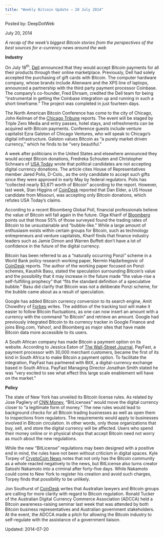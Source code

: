 ```yaml
---
title: "Weekly Bitcoin Update – 20 July 2014"
---
```


Posted by: DeepDotWeb

<span>July 20, 2014</span>

<p><em>A recap of the week&#8217;s biggest Bitcoin stories from the perspectives of the best sources for e-currency news around the web</em></p>
<p><strong>Industry</strong></p>
<p>On July 18<sup>th</sup>, <a href="http://en.community.dell.com/dell-blogs/direct2dell/b/direct2dell/archive/2014/07/18/we-re-now-accepting-bitcoin-on-dell-com.aspx">Dell</a> announced that they would accept Bitcoin payments for all their products through their online marketplace. Previously, Dell had solely accepted the purchasing of gift cards with Bitcoin. The computer hardware company, whose brands include Alienware and the XPS line of laptops, announced a partnership with the third party payment processor Coinbase. The company&#8217;s co-founder, Fred Ehrsam, credited the Dell team for being “instrumental in getting the Coinbase integration up and running in such a short timeframe.” The project was completed in just fourteen days.</p>
<p>The North American Bitcoin Conference has come to the city of Chicago, John Keilman of the <a href="http://www.chicagotribune.com/news/chi-bitcoin-conference-comes-to-chicago-20140718,0,3462008.story">Chicago Tribune</a> reports. The event will be staged by Triple Zero Media and entry passes, hotel stays, and refreshments can be acquired with Bitcoin payments. Conference guests include venture capitalist Ezra Galston of Chicago Ventures, who will speak to Chicago&#8217;s digital infrastructure. Galston values Bitcoin as “a purely market driven currency,” which he finds to be “very beautiful.”</p>
<p>A week after politicians in the United States and elsewhere announced they would accept Bitcoin donations, Fredreka Schouten and Christopher Schnaars of <a href="http://www.usatoday.com/story/news/politics/2014/07/18/bitcoin-political-donations/12830949/">USA Today</a> wrote that political candidates are not accepting digital currency donations. The article cites House of Representatives member Jared Polis, D-Colo., as the only candidate to accept such gifts since they were approved in early May by federal regulators. Polis has “collected nearly $3,671 worth of Bitcoin” according to the report. However, last week, Stan Higgins of <a href="http://www.coindesk.com/candidate-disavows-dollar-bitcoin-only-donations/">CoinDesk</a> reported that Dan Elder, a US House candidate from Missouri, was accepting only Bitcoin donations, which refutes USA Today&#8217;s claims.</p>
<p>According to a recent Bloomberg Global Poll, financial professionals believe the value of Bitcoin will fall again in the future. Olga Kharif of <a href="http://www.bloomberg.com/news/2014-07-17/bitcoins-can-t-shake-bubble-image-in-poll-after-45-drop.html">Bloomberg</a> points out that those 55% of those surveyed found the trading rates of Bitcoin to be unsustainable and “bubble-like.” While a large amount of enthusiasm exists within certain groups for Bitcoin, such as technology entrepreneurs and venture capitalists, Kharif finds that finance industry leaders such as Jamie Dimon and Warren Buffett don&#8217;t have a lot of confidence in the future of the digital currency.</p>
<p>Bitcoin has been referred to as a “naturally occurring Ponzi” scheme in a World Bank policy research working paper, Nermin Hajdarbegovic of <a href="http://www.coindesk.com/world-bank-report-bitcoin-naturally-occurring-ponzi/">CoinDesk</a> reports. The author of the working paper focused on Ponzi schemes, Kaushik Basu, stated the speculation surrounding Bitcoin&#8217;s value and the possibility that it may increase in the future made “the value-rise a self-fulfilling prophecy” that “fits the standard definition of a speculative bubble.” Basu did clarify that Bitcoin was not a deliberate Ponzi scheme, for the bubble came about as a result of speculation.</p>
<p>Google has added Bitcoin currency conversion to its search engine, Amit Chowdhry of <a href="http://www.forbes.com/sites/amitchowdhry/2014/07/16/google-adds-bitcoin-currency-conversion-to-search/">Forbes</a> writes. The addition of the tracking tool will make it easier to follow Bitcoin fluctuations, as one can now insert an amount with a currency with the command “to Bitcoin” and retrieve an amount. Google had previously integrated Bitcoin to its currency tracker in Google Finance and joins Bing.com, Yahoo!, and Bloomberg as major sites that have made Bitcoin data more accessible to its users.</p>
<p>A South African company has made Bitcoin a payment option on its website. According to Jessica Eaton of <a href="http://blogs.wsj.com/moneybeat/2014/07/17/south-africas-payfast-incorporates-bitcoin-as-payment-option/">The Wall-Street Journal</a>, PayFast, a payment processor with 30,000 merchant customers, became the first of its kind in South Africa to make Bitcoin a payment option. To facilitate the integration, PayFast has partnered with BitX, a digital-currency exchange based in South Africa. PayFast Managing Director Jonathan Smith stated he was “very excited to see what effect this large scale enablement will have on the market.”</p>
<p><strong>Policy</strong></p>
<p>The state of New York has unveiled its Bitcoin license rules. As related by Jose Pagliery of <a href="http://money.cnn.com/2014/07/18/technology/bitcoin-license/">CNN Money</a>, “BitLicenses” would move the digital currency closer to “a legitimate form of money.” The new rules would lead to background checks for all Bitcoin trading businesses as well as open them to inspections from regulators. The requirements would apply to businesses involved in Bitcoin circulation. In other words, only those organizations that buy, sell, and store the digital currency will be affected. Users who spend their money online or in physical shops that accept Bitcoin need not worry as much about the new regulations.</p>
<p>While the new “BitLicense” regulations may been designed with a positive end in mind, the rules have not been without criticism in digital spaces. Kyle Torpey of <a href="http://www.cryptocoinsnews.com/news/satoshi-nakamoto-criminal-proposed-bitlicense-regulations/2014/07/18">CryptoCoin News</a> notes that not only has the Bitcoin community as a whole reacted negatively to the news, but BitLicense also turns creator Satoshi Nakamoto into a criminal after forty-five days. While Nakamoto could come to New York to register his creation and avoid such charges, Torpey finds that possibility to be unlikely.</p>
<p>Jon Southurst of <a href="http://www.coindesk.com/australian-lawyers-bitcoin-groups-call-clarity-regulation/?utm_source=feedburner&amp;utm_medium=feed&amp;utm_campaign=Feed:+CoinDesk+(CoinDesk+-+The+Voice+of+Digital+Currency)">CoinDesk</a> writes that Australian lawyers and Bitcoin groups are calling for more clarity with regard to Bitcoin regulation. Ronald Tucker of the Australian Digital Currency Commerce Association (ADCCA) held a Bitcoin awareness-raising seminar last week that was attended by both Bitcoin business representatives and Australian government stakeholders. At the event, the ADCCA made a pitch for allowing the Bitcoin industry to self-regulate with the assistance of a government liaison.</p>

Updated: 2014-07-20
    
